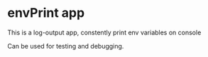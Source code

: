 # envPrint app
This is a log-output app, constently print env variables on console  

Can be used for testing and debugging.
   

